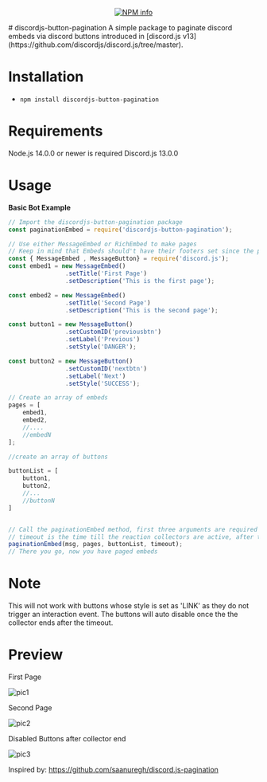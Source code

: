 <div align="center">
  <p>
    <a href="https://npmjs.com/package/discordjs-button-pagination
/"><img src="https://nodei.co/npm/discordjs-button-pagination.png?downloads=true&stars=true" alt="NPM info" /></a>
  </p>
</div>
# discordjs-button-pagination
A simple package to paginate discord embeds via discord buttons introduced in [discord.js v13](https://github.com/discordjs/discord.js/tree/master).

# Installation
* `npm install discordjs-button-pagination`

# Requirements
Node.js 14.0.0 or newer is required
Discord.js 13.0.0


# Usage
__Basic Bot Example__
```js
// Import the discordjs-button-pagination package
const paginationEmbed = require('discordjs-button-pagination');

// Use either MessageEmbed or RichEmbed to make pages
// Keep in mind that Embeds should't have their footers set since the pagination method sets page info there
const { MessageEmbed , MessageButton} = require('discord.js');
const embed1 = new MessageEmbed()
                .setTitle('First Page')
                .setDescription('This is the first page');

const embed2 = new MessageEmbed()
                .setTitle('Second Page')
                .setDescription('This is the second page');

const button1 = new MessageButton()
                .setCustomID('previousbtn')
                .setLabel('Previous')
                .setStyle('DANGER');

const button2 = new MessageButton()
                .setCustomID('nextbtn')
                .setLabel('Next')
                .setStyle('SUCCESS');

// Create an array of embeds
pages = [
	embed1,
	embed2,
	//....
	//embedN
];

//create an array of buttons

buttonList = [
    button1,
    button2,
    //...
    //buttonN
]


// Call the paginationEmbed method, first three arguments are required
// timeout is the time till the reaction collectors are active, after this you can't change pages (in ms), defaults to 120000
paginationEmbed(msg, pages, buttonList, timeout);
// There you go, now you have paged embeds
```

# Note
This will not work with buttons whose style is set as 'LINK' as they do not trigger an interaction event. The buttons will auto disable once the the collector ends after the timeout.

# Preview

First Page

![pic1](https://raw.githubusercontent.com/ryzyx/discordjs-button-pagination/main/Example/pic1.PNG)


Second Page

![pic2](https://raw.githubusercontent.com/ryzyx/discordjs-button-pagination/main/Example/pic2.PNG)


Disabled Buttons after collector end

![pic3](https://raw.githubusercontent.com/ryzyx/discordjs-button-pagination/main/Example/pic3.PNG)

Inspired by:
<https://github.com/saanuregh/discord.js-pagination>